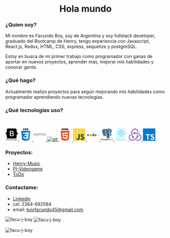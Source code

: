<h1 align="center">Hola mundo</h1>

<h3 align="left">¿Quien soy?</h3>

Mi nombre es Facundo Boy, soy de Argentina y soy fullstack developer, graduado del Bootcamp de Henry, tengo experiencia con Javascript, React.js, Redux, HTML, CSS, express, sequelize y postgreSQL.

Estoy en busca de mi primer trabajo como programador con ganas de aportar en nuevos proyectos, aprender más, mejorar mis habilidades y conocer gente.

<h3 align="left">¿Qué hago?</h3>
Actualmente realizo proyectos para seguir mejorando mis habilidades como programador aprendiendo nuevas tecnologías.

<h3 align="left">¿Qué tecnologías uso?</h3>
</br>
<p align="left"> <a href="https://getbootstrap.com" target="_blank" rel="noreferrer"> <img src="https://raw.githubusercontent.com/devicons/devicon/master/icons/bootstrap/bootstrap-plain-wordmark.svg" alt="bootstrap" width="40" height="40"/> </a> <a href="https://www.w3schools.com/css/" target="_blank" rel="noreferrer"> <img src="https://raw.githubusercontent.com/devicons/devicon/master/icons/css3/css3-original-wordmark.svg" alt="css3" width="40" height="40"/> </a> <a href="https://expressjs.com" target="_blank" rel="noreferrer"> <img src="https://raw.githubusercontent.com/devicons/devicon/master/icons/express/express-original-wordmark.svg" alt="express" width="40" height="40"/> </a> <a href="https://git-scm.com/" target="_blank" rel="noreferrer"> <img src="https://www.vectorlogo.zone/logos/git-scm/git-scm-icon.svg" alt="git" width="40" height="40"/> </a> <a href="https://www.w3.org/html/" target="_blank" rel="noreferrer"> <img src="https://raw.githubusercontent.com/devicons/devicon/master/icons/html5/html5-original-wordmark.svg" alt="html5" width="40" height="40"/> </a> <a href="https://developer.mozilla.org/en-US/docs/Web/JavaScript" target="_blank" rel="noreferrer"> <img src="https://raw.githubusercontent.com/devicons/devicon/master/icons/javascript/javascript-original.svg" alt="javascript" width="40" height="40"/> </a> <a href="https://nodejs.org" target="_blank" rel="noreferrer"> <img src="https://raw.githubusercontent.com/devicons/devicon/master/icons/nodejs/nodejs-original-wordmark.svg" alt="nodejs" width="40" height="40"/> </a> <a href="https://www.postgresql.org" target="_blank" rel="noreferrer"> <img src="https://raw.githubusercontent.com/devicons/devicon/master/icons/postgresql/postgresql-original-wordmark.svg" alt="postgresql" width="40" height="40"/> </a> <a href="https://reactjs.org/" target="_blank" rel="noreferrer"> <img src="https://raw.githubusercontent.com/devicons/devicon/master/icons/react/react-original-wordmark.svg" alt="react" width="40" height="40"/> </a> <a href="https://redux.js.org" target="_blank" rel="noreferrer"> <img src="https://raw.githubusercontent.com/devicons/devicon/master/icons/redux/redux-original.svg" alt="redux" width="40" height="40"/> </a> <a href="https://www.typescriptlang.org/" target="_blank" rel="noopener noreferrer">
  <img src="https://raw.githubusercontent.com/devicons/devicon/master/icons/typescript/typescript-original.svg" alt="TypeScript" width="40" height="40">
</a>
 </p>

<h3 align="left">Proyectos:</h3>

* [Henry-Music](https://henry-instruments-nu.vercel.app)
* [PI-Videogame](https://pi-videogame-lyart.vercel.app)
* [ToDo](https://todolist332.netlify.app)

<h3 align="left">Contactame:</h3>

* [Linkedin](https://www.linkedin.com/in/facundo-boy-b7a368248/)
* cel: 2364-692584
* email: boyfacundo45@gmail.com

<p><img align="left" src="https://github-readme-stats.vercel.app/api/top-langs?username=facu-j-boy&show_icons=true&locale=en&layout=compact" alt="facu-j-boy" /></p>

<p>&nbsp;<img align="center" src="https://github-readme-stats.vercel.app/api?username=facu-j-boy&show_icons=true&locale=en" alt="facu-j-boy" /></p>

<p><img align="center" src="https://github-readme-streak-stats.herokuapp.com/?user=facu-j-boy&" alt="facu-j-boy" /></p>
